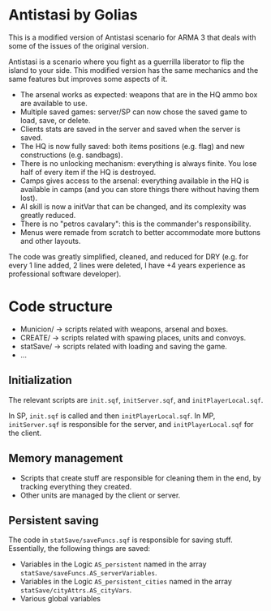 # Antistasi by Golias

This is a modified version of Antistasi scenario for ARMA 3 that deals with some of the issues of the original version.

Antistasi is a scenario where you fight as a guerrilla liberator to flip the island to your side.
This modified version has the same mechanics and the same features but improves some aspects of it.

* The arsenal works as expected: weapons that are in the HQ ammo box are available to use.
* Multiple saved games: server/SP can now chose the saved game to load, save, or delete.
* Clients stats are saved in the server and saved when the server is saved.
* The HQ is now fully saved: both items positions (e.g. flag) and new constructions (e.g. sandbags).
* There is no unlocking mechanism: everything is always finite. You lose half of every item if the HQ is destroyed.
* Camps gives access to the arsenal: everything available in the HQ is available in camps (and you can store things there without having them lost).
* AI skill is now a initVar that can be changed, and its complexity was greatly reduced.
* There is no "petros cavalary": this is the commander's responsibility.
* Menus were remade from scratch to better accommodate more buttons and other layouts.

The code was greatly simplified, cleaned, and reduced for DRY (e.g. for every 1 line added, 2 lines were deleted, I have +4 years experience as professional software developer).

# Code structure

- Municion/ -> scripts related with weapons, arsenal and boxes.
- CREATE/ -> scripts related with spawing places, units and convoys.
- statSave/ -> scripts related with loading and saving the game.
- ...

## Initialization

The relevant scripts are `init.sqf`, `initServer.sqf`, and `initPlayerLocal.sqf`.

In SP, `init.sqf` is called and then `initPlayerLocal.sqf`.
In MP, `initServer.sqf` is responsible for the server, and `initPlayerLocal.sqf` for the client.

## Memory management

- Scripts that create stuff are responsible for cleaning them in the end, by tracking everything they created.
- Other units are managed by the client or server.

## Persistent saving

The code in `statSave/saveFuncs.sqf` is responsible for saving stuff.
Essentially, the following things are saved:

- Variables in the Logic `AS_persistent` named in the array `statSave/saveFuncs.AS_serverVariables`.
- Variables in the Logic `AS_persistent_cities` named in the array `statSave/cityAttrs.AS_cityVars`.
- Various global variables